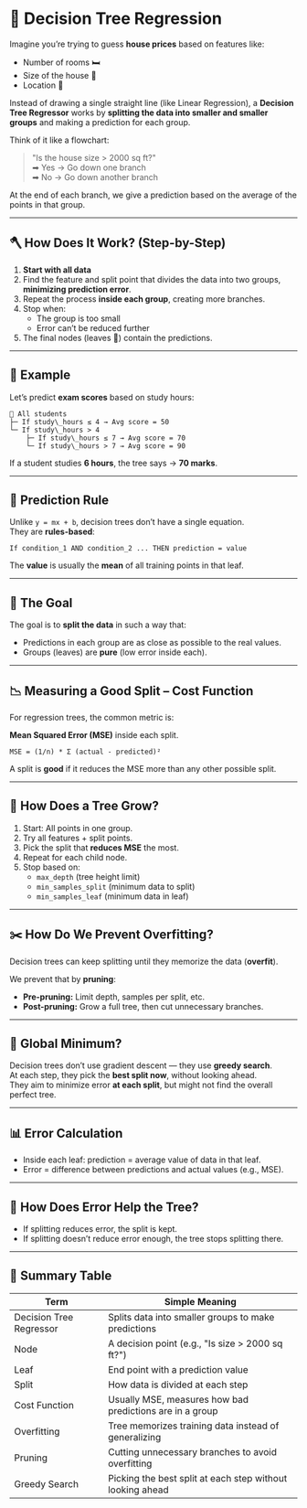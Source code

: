 # 🌳 Decision Tree Regression 

Imagine you’re trying to guess **house prices** based on features like:

- Number of rooms 🛏  
- Size of the house 📐  
- Location 📍  

Instead of drawing a single straight line (like Linear Regression), a **Decision Tree Regressor** works by **splitting the data into smaller and smaller groups** and making a prediction for each group.

Think of it like a flowchart:

> "Is the house size > 2000 sq ft?"  
> ➡ Yes → Go down one branch  
> ➡ No → Go down another branch  

At the end of each branch, we give a prediction based on the average of the points in that group.

---

## 🪓 How Does It Work? (Step-by-Step)

1. **Start with all data**  
2. Find the feature and split point that divides the data into two groups, **minimizing prediction error**.  
3. Repeat the process **inside each group**, creating more branches.  
4. Stop when:
   - The group is too small
   - Error can’t be reduced further
5. The final nodes (leaves 🍃) contain the predictions.

---

## 📏 Example

Let’s predict **exam scores** based on study hours:

    📂 All students  
    ├─ If study\_hours ≤ 4 → Avg score = 50  
    └─ If study\_hours > 4  
        ├─ If study\_hours ≤ 7 → Avg score = 70  
        └─ If study\_hours > 7 → Avg score = 90

If a student studies **6 hours**, the tree says → **70 marks**.

---

## 📐 Prediction Rule

Unlike `y = mx + b`, decision trees don’t have a single equation.  
They are **rules-based**:

`If condition_1 AND condition_2 ... THEN prediction = value`


The **value** is usually the **mean** of all training points in that leaf.

---

## 🎯 The Goal

The goal is to **split the data** in such a way that:

- Predictions in each group are as close as possible to the real values.
- Groups (leaves) are **pure** (low error inside each).

---

## 📉 Measuring a Good Split – Cost Function

For regression trees, the common metric is:

**Mean Squared Error (MSE)** inside each split.

`MSE = (1/n) * Σ (actual - predicted)²`


A split is **good** if it reduces the MSE more than any other possible split.

---

## 🧗 How Does a Tree Grow?

1. Start: All points in one group.
2. Try all features + split points.
3. Pick the split that **reduces MSE** the most.
4. Repeat for each child node.
5. Stop based on:
   - `max_depth` (tree height limit)
   - `min_samples_split` (minimum data to split)
   - `min_samples_leaf` (minimum data in leaf)

---

## ✂️ How Do We Prevent Overfitting?

Decision trees can keep splitting until they memorize the data (**overfit**).

We prevent that by **pruning**:

- **Pre-pruning:** Limit depth, samples per split, etc.
- **Post-pruning:** Grow a full tree, then cut unnecessary branches.

---

## 🏁 Global Minimum?

Decision trees don’t use gradient descent — they use **greedy search**.  
At each step, they pick the **best split now**, without looking ahead.  
They aim to minimize error **at each split**, but might not find the overall perfect tree.

---

## 📊 Error Calculation

- Inside each leaf: prediction = average value of data in that leaf.
- Error = difference between predictions and actual values (e.g., MSE).

---

## 🎯 How Does Error Help the Tree?

- If splitting reduces error, the split is kept.
- If splitting doesn’t reduce error enough, the tree stops splitting there.

---

## 🔄 Summary Table

| Term                  | Simple Meaning |
|-----------------------|----------------|
| Decision Tree Regressor | Splits data into smaller groups to make predictions |
| Node                  | A decision point (e.g., "Is size > 2000 sq ft?") |
| Leaf                  | End point with a prediction value |
| Split                 | How data is divided at each step |
| Cost Function         | Usually MSE, measures how bad predictions are in a group |
| Overfitting           | Tree memorizes training data instead of generalizing |
| Pruning               | Cutting unnecessary branches to avoid overfitting |
| Greedy Search         | Picking the best split at each step without looking ahead |

